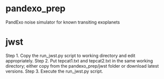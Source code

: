 # pandexo_prep
PandExo noise simulator for known transiting exoplanets

# jwst
Step 1. Copy the run_jwst.py script to working directory and edit appropriately.
Step 2. Put tepcat1.txt and tepcat2.txt in the same working directory; either 
copy from the pandexo_prep/jwst folder or download latest versions.
Step 3. Execute the run_jwst.py script.
